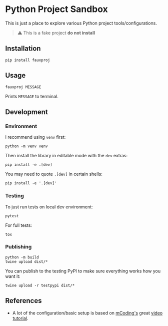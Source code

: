 # Python Project Sandbox

This is just a place to explore various Python project tools/configurations.

> :warning: This is a fake project **do not install**

## Installation

```
pip install fauxproj
```

## Usage

```
fauxproj MESSAGE
```

Prints `MESSAGE` to terminal.

## Development

### Environment

I recommend using `venv` first:

```
python -m venv venv
```

Then install the library in editable mode with the `dev` extras:

```
pip install -e .[dev]
```

You may need to quote `.[dev]` in certain shells:

```
pip install -e '.[dev]'
```

### Testing

To just run tests on local dev environment:

```
pytest
```

For full tests:

```
tox
```

### Publishing

```
python -m build
twine upload dist/*
```

You can publish to the testing PyPI to make sure everything works how you want it:

```
twine upload -r testpypi dist/*
```

## References

-   A lot of the configuration/basic setup is based on [mCoding's](https://mcoding.io) great [video tutorial](https://www.youtube.com/watch?v=DhUpxWjOhME).
